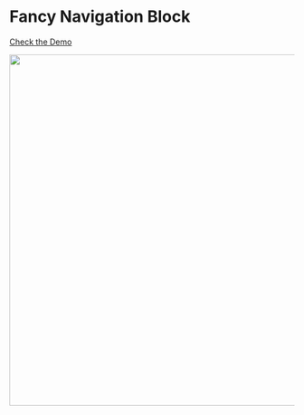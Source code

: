 # Fancy Navigation Block

<a href="https://codepen.io/nat-davydova/full/zYPBRbm" target="_blank">Check the Demo</a>

<img src="https://eisenpar.com/work-imgs/fancy-nav-block.png" width="620" />
